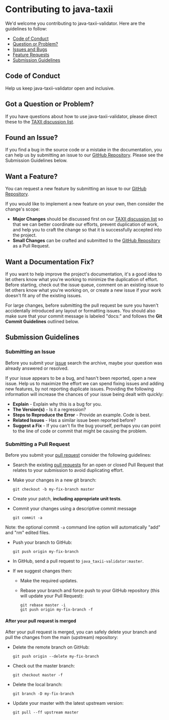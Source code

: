 # Contributing to java-taxii

We'd welcome you contributing to java-taxii-validator. Here are the guidelines to follow:

 - [Code of Conduct](#code_of_conduct)
 - [Question or Problem?](#question)
 - [Issues and Bugs](#issue)
 - [Feature Requests](#feature)
 - [Submission Guidelines](#submission_guidelines)

## <a name="code_of_conduct"></a> Code of Conduct
Help us keep java-taxii-validator open and inclusive.

## <a name="question"></a> Got a Question or Problem?
If you have questions about how to use java-taxii-validator, please direct these to the [TAXII discussion list][list].

## <a name="issue"></a> Found an Issue?
If you find a bug in the source code or a mistake in the documentation, you can help us by submitting an issue to our [GitHub Repository][github]. Please see the Submission Guidelines below.

## <a name="feature"></a> Want a Feature?
You can request a new feature by submitting an issue to our [GitHub Repository][github].

If you would like to implement a new feature on your own, then consider the change's scope:

* **Major Changes** should be discussed first on our [TAXII discussion list][list] so that we can better coordinate our efforts, prevent duplication of work, and help you to craft the change so that it is successfully accepted into the project.
* **Small Changes** can be crafted and submitted to the [GitHub Repository][github] as a Pull Request.

## <a name="docs"></a> Want a Documentation Fix?
If you want to help improve the project's documentation, it's a good idea to let others know what you're working to minimize the duplication of effort. Before starting, check out the issue queue, comment on an existing issue to let others know what you're working on, or create a new issue if your work doesn't fit any of the existing issues.

For large changes, before submitting the pull request be sure you haven't accidentally introduced any layout or formatting issues. You should also make sure that your commit message is labeled "docs:" and follows the **Git Commit Guidelines** outlined below.

## <a name="submission_guidelines"></a> Submission Guidelines

### Submitting an Issue
Before you submit your [issue][issues] search the archive, maybe your question was already answered or resolved.

If your issue appears to be a bug, and hasn't been reported, open a new issue. Help us to maximize the effort we can spend fixing issues and adding new features, by not reporting duplicate issues. Providing the following information will increase the chances of your issue being dealt with quickly:

* **Explain** - Explain why this is a bug for you.
* **The Version(s)** - Is it a regression?
* **Steps to Reproduce the Error** - Provide an example. Code is best.
* **Related Issues** - Has a similar issue been reported before?
* **Suggest a Fix** - If you can't fix the bug yourself, perhaps you can point to the line of code or commit that might be causing the problem.

### Submitting a Pull Request
Before you submit your [pull request][pulls] consider the following guidelines:

* Search the existing [pull requests][pulls] for an open or closed Pull Request that relates to your submission to avoid duplicating effort.
* Make your changes in a new git branch:

     ```shell
     git checkout -b my-fix-branch master
     ```

* Create your patch, **including appropriate unit tests**.
* Commit your changes using a descriptive commit message 

     ```shell
     git commit -a
     ```
Note: the optional commit `-a` command line option will automatically "add" and "rm" edited files.

* Push your branch to GitHub:

    ```shell
    git push origin my-fix-branch
    ```

* In GitHub, send a pull request to `java_taxii-validator:master`.
* If we suggest changes then:
  * Make the required updates.
  * Rebase your branch and force push to your GitHub repository (this will update your Pull Request):

    ```shell
    git rebase master -i
    git push origin my-fix-branch -f
    ```

#### After your pull request is merged

After your pull request is merged, you can safely delete your branch and pull the changes
from the main (upstream) repository:

* Delete the remote branch on GitHub:

    ```shell
    git push origin --delete my-fix-branch
    ```

* Check out the master branch:

    ```shell
    git checkout master -f
    ```

* Delete the local branch:

    ```shell
    git branch -D my-fix-branch
    ```

* Update your master with the latest upstream version:

    ```shell
    git pull --ff upstream master
    ```

[list]: https://taxii.mitre.org/community/registration.html
[github]: https://github.com/TAXIIProject/java-taxii-validator
[issues]: https://github.com/TAXIIProject/java-taxii-validator/issues
[pulls]: https://github.com/TAXIIProject/java-taxii-validator/pulls